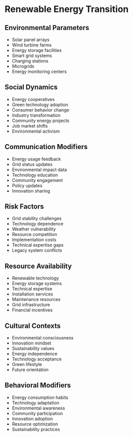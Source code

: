 # Renewable Energy Transition

## Environmental Parameters
- Solar panel arrays
- Wind turbine farms
- Energy storage facilities
- Smart grid systems
- Charging stations
- Microgrids
- Energy monitoring centers

## Social Dynamics
- Energy cooperatives
- Green technology adoption
- Consumer behavior change
- Industry transformation
- Community energy projects
- Job market shifts
- Environmental activism

## Communication Modifiers
- Energy usage feedback
- Grid status updates
- Environmental impact data
- Technology education
- Community engagement
- Policy updates
- Innovation sharing

## Risk Factors
- Grid stability challenges
- Technology dependence
- Weather vulnerability
- Resource competition
- Implementation costs
- Technical expertise gaps
- Legacy system conflicts

## Resource Availability
- Renewable technology
- Energy storage systems
- Technical expertise
- Installation services
- Maintenance resources
- Grid infrastructure
- Financial incentives

## Cultural Contexts
- Environmental consciousness
- Innovation mindset
- Sustainability values
- Energy independence
- Technology acceptance
- Green lifestyle
- Future orientation

## Behavioral Modifiers
- Energy consumption habits
- Technology adaptation
- Environmental awareness
- Community participation
- Innovation adoption
- Resource optimization
- Sustainability practices 